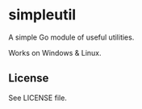 # simpleutil
A simple Go module of useful utilities.

Works on Windows & Linux.

## License
See LICENSE file.
